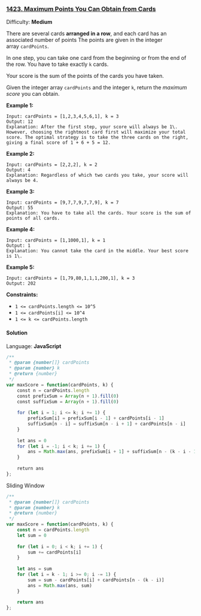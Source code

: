 ### [1423\. Maximum Points You Can Obtain from Cards](https://leetcode.com/problems/maximum-points-you-can-obtain-from-cards/)

Difficulty: **Medium**


There are several cards **arranged in a row**, and each card has an associated number of points The points are given in the integer array `cardPoints`.

In one step, you can take one card from the beginning or from the end of the row. You have to take exactly `k` cards.

Your score is the sum of the points of the cards you have taken.

Given the integer array `cardPoints` and the integer `k`, return the _maximum score_ you can obtain.

**Example 1:**

```
Input: cardPoints = [1,2,3,4,5,6,1], k = 3
Output: 12
Explanation: After the first step, your score will always be 1\. However, choosing the rightmost card first will maximize your total score. The optimal strategy is to take the three cards on the right, giving a final score of 1 + 6 + 5 = 12.
```

**Example 2:**

```
Input: cardPoints = [2,2,2], k = 2
Output: 4
Explanation: Regardless of which two cards you take, your score will always be 4.
```

**Example 3:**

```
Input: cardPoints = [9,7,7,9,7,7,9], k = 7
Output: 55
Explanation: You have to take all the cards. Your score is the sum of points of all cards.
```

**Example 4:**

```
Input: cardPoints = [1,1000,1], k = 1
Output: 1
Explanation: You cannot take the card in the middle. Your best score is 1\. 
```

**Example 5:**

```
Input: cardPoints = [1,79,80,1,1,1,200,1], k = 3
Output: 202
```

**Constraints:**

*   `1 <= cardPoints.length <= 10^5`
*   `1 <= cardPoints[i] <= 10^4`
*   `1 <= k <= cardPoints.length`


#### Solution

Language: **JavaScript**

```javascript
/**
 * @param {number[]} cardPoints
 * @param {number} k
 * @return {number}
 */
var maxScore = function(cardPoints, k) {
    const n = cardPoints.length
    const prefixSum = Array(n + 1).fill(0)
    const suffixSum = Array(n + 1).fill(0)
    
    for (let i = 1; i <= k; i += 1) {
        prefixSum[i] = prefixSum[i - 1] + cardPoints[i - 1]
        suffixSum[n - i] = suffixSum[n - i + 1] + cardPoints[n - i]
    }
    
    let ans = 0
    for (let i = -1; i < k; i += 1) {
        ans = Math.max(ans, prefixSum[i + 1] + suffixSum[n - (k - i - 1)])
    }
    
    return ans
};
```

Sliding Window
```javascript
/**
 * @param {number[]} cardPoints
 * @param {number} k
 * @return {number}
 */
var maxScore = function(cardPoints, k) {
    const n = cardPoints.length
    let sum = 0
    
    for (let i = 0; i < k; i += 1) {
        sum += cardPoints[i]
    }
    
    let ans = sum
    for (let i = k - 1; i >= 0; i -= 1) {
        sum = sum - cardPoints[i] + cardPoints[n - (k - i)]
        ans = Math.max(ans, sum)
    }
    
    return ans
};
```